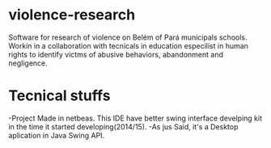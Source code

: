 # violence-research
Software for research of violence on Belém of Pará municipals schools. Workin in a collaboration with  tecnicals in education especilist in human rights to identify victms of abusive behaviors, abandonment and negligence.

# Tecnical stuffs
 -Project Made in netbeas. This IDE have better swing interface develping kit in the time it started developing(2014/15).
 -As jus Said, it's a Desktop aplication in Java Swing API.
 
 
